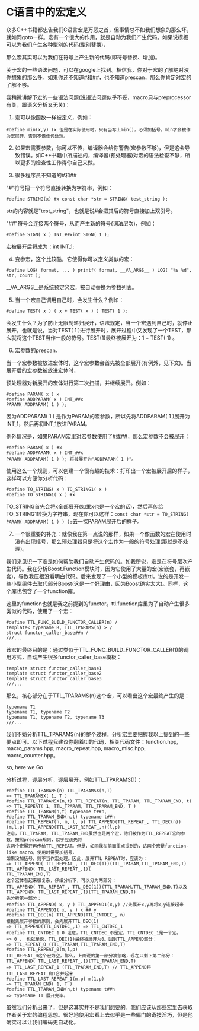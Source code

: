 # C语言中的宏定义

众多C++书籍都忠告我们C语言宏是万恶之首，但事情总不如我们想象的那么坏，就如同goto一样。宏有一个很大的作用，就是自动为我们产生代码。如果说模板可以为我们产生各种型别的代码(型别替换)，

那么宏其实可以为我们在符号上产生新的代码(即符号替换、增加)。

关于宏的一些语法问题，可以在google上找到。相信我，你对于宏的了解绝对没你想象的那么多。如果你还不知道#和##，也不知道prescan，那么你肯定对宏的了解不够。

我稍微讲解下宏的一些语法问题(说语法问题似乎不妥，macro只与preprocessor有关，跟语义分析又无关)：

1. 宏可以像函数一样被定义，例如：
```
#define min(x,y) (x 但是在实际使用时，只有当写上min()，必须加括号，min才会被作为宏展开，否则不做任何处理。
```

2. 如果宏需要参数，你可以不传，编译器会给你警告(宏参数不够)，但是这会导致错误。如C++书籍中所描述的，编译器(预处理器)对宏的语法检查不够，所以更多的检查性工作得你自己来做。

3. 很多程序员不知道的#和##

"#"符号把一个符号直接转换为字符串，例如：
```
#define STRING(x) #x const char *str = STRING( test_string ); 
```
str的内容就是"test_string"，也就是说#会把其后的符号直接加上双引号。

"##"符号会连接两个符号，从而产生新的符号(词法层次)，例如：
```
#define SIGN( x ) INT_##xint SIGN( 1 ); 
```
宏被展开后将成为：int INT_1;

4. 变参宏，这个比较酷，它使得你可以定义类似的宏：
```
#define LOG( format, ... ) printf( format, __VA_ARGS__ ) LOG( "%s %d", str, count );
```
__VA_ARGS__是系统预定义宏，被自动替换为参数列表。

5. 当一个宏自己调用自己时，会发生什么？例如：
```
#define TEST( x ) ( x + TEST( x ) ) TEST( 1 );
```
会发生什么？为了防止无限制递归展开，语法规定，当一个宏遇到自己时，就停止展开，也就是说，当对TEST( 1 )进行展开时，展开过程中又发现了一个TEST，那么就将这个TEST当作一般的符号。TEST(1)最终被展开为：1 + TEST( 1) 。

6. 宏参数的prescan，

当一个宏参数被放进宏体时，这个宏参数会首先被全部展开(有例外，见下文)。当展开后的宏参数被放进宏体时，

预处理器对新展开的宏体进行第二次扫描，并继续展开。例如：
```
#define PARAM( x ) x
#define ADDPARAM( x ) INT_##x
PARAM( ADDPARAM( 1 ) );
```
因为ADDPARAM( 1 ) 是作为PARAM的宏参数，所以先将ADDPARAM( 1 )展开为INT_1，然后再将INT_1放进PARAM。

例外情况是，如果PARAM宏里对宏参数使用了#或##，那么宏参数不会被展开：
```
#define PARAM( x ) #x
#define ADDPARAM( x ) INT_##x
PARAM( ADDPARAM( 1 ) ); 将被展开为"ADDPARAM( 1 )"。
```

使用这么一个规则，可以创建一个很有趣的技术：打印出一个宏被展开后的样子，这样可以方便你分析代码：
```
#define TO_STRING( x ) TO_STRING1( x )
#define TO_STRING1( x ) #x
```

TO_STRING首先会将x全部展开(如果x也是一个宏的话)，然后再传给TO_STRING1转换为字符串，现在你可以这样：```const char *str = TO_STRING( PARAM( ADDPARAM( 1 ) ) );```去一探PARAM展开后的样子。

7. 一个很重要的补充：就像我在第一点说的那样，如果一个像函数的宏在使用时没有出现括号，那么预处理器只是将这个宏作为一般的符号处理(那就是不处理)。


我们来见识一下宏是如何帮助我们自动产生代码的。如我所说，宏是在符号层次产生代码。我在分析Boost.Function模块时，因为它使用了大量的宏(宏嵌套，再嵌套)，导致我压根没看明白代码。后来发现了一个小型的模板库ttl，说的是开发一些小型组件去取代部分Boost(这是一个好理由，因为Boost确实太大)。同样，这个库也包含了一个function库。

这里的function也就是我之前提到的functor。ttl.function库里为了自动产生很多类似的代码，使用了一个宏：

```
#define TTL_FUNC_BUILD_FUNCTOR_CALLER(n) /
template< typename R, TTL_TPARAMS(n) > /
struct functor_caller_base##n /
///...
```

该宏的最终目的是：通过类似于TTL_FUNC_BUILD_FUNCTOR_CALLER(1)的调用方式，自动产生很多functor_caller_base模板：
```
template struct functor_caller_base1
template struct functor_caller_base2
template struct functor_caller_base3
///...
```

那么，核心部分在于TTL_TPARAMS(n)这个宏，可以看出这个宏最终产生的是：
```
typename T1
typename T1, typename T2
typename T1, typename T2, typename T3
///...
```
我们不妨分析TTL_TPARAMS(n)的整个过程。分析宏主要把握我以上提到的一些要点即可。以下过程我建议你翻着ttl的代码，相关代码文件：function.hpp, macro_params.hpp, macro_repeat.hpp, macro_misc.hpp, macro_counter.hpp。

so, here we Go

分析过程，逐层分析，逐层展开，例如TTL_TPARAMS(1)：

```
#define TTL_TPARAMS(n) TTL_TPARAMSX(n,T) 
=> TTL_TPARAMSX( 1, T )
#define TTL_TPARAMSX(n,t) TTL_REPEAT(n, TTL_TPARAM, TTL_TPARAM_END, t)
=> TTL_REPEAT( 1, TTL_TPARAM, TTL_TPARAM_END, T )
#define TTL_TPARAM(n,t) typename t##n,
#define TTL_TPARAM_END(n,t) typename t##n
#define TTL_REPEAT(n, m, l, p) TTL_APPEND(TTL_REPEAT_, TTL_DEC(n))(m,l,p) TTL_APPEND(TTL_LAST_REPEAT_,n)(l,p)
注意，TTL_TPARAM, TTL_TPARAM_END虽然也是两个宏，他们被作为TTL_REPEAT宏的参数，按照prescan规则，似乎应该先将
这两个宏展开再传给TTL_REPEAT。但是，如同我在前面重点提到的，这两个宏是function-like macro，使用时需要加括号，
如果没加括号，则不当作宏处理。因此，展开TTL_REPEAT时，应该为：
=> TTL_APPEND( TTL_REPEAT_, TTL_DEC(1))(TTL_TPARAM,TTL_TPARAM_END,T) TTL_APPEND( TTL_LAST_REPEAT_,1)(
TTL_TPARAM_END,T)
这个宏体看起来很复杂，仔细分析下，可以分为两部分：
TTL_APPEND( TTL_REPEAT_, TTL_DEC(1))(TTL_TPARAM,TTL_TPARAM_END,T)以及
TTL_APPEND( TTL_LAST_REPEAT_,1)(TTL_TPARAM_END,T)
先分析第一部分：
#define TTL_APPEND( x, y ) TTL_APPEND1(x,y) //先展开x,y再将x,y连接起来
#define TTL_APPEND1( x, y ) x ## y
#define TTL_DEC(n) TTL_APPEND(TTL_CNTDEC_, n)
根据先展开参数的原则，会先展开TTL_DEC(1)
=> TTL_APPEND(TTL_CNTDEC_,1) => TTL_CNTDEC_1
#define TTL_CNTDEC_1 0 注意，TTL_CNTDEC_不是宏，TTL_CNTDEC_1是一个宏。
=> 0 ， 也就是说，TTL_DEC(1)最终被展开为0。回到TTL_APPEND部分：
=> TTL_REPEAT_0 (TTL_TPARAM,TTL_TPARAM_END,T)
#define TTL_REPEAT_0(m,l,p)
TTL_REPEAT_0这个宏为空，那么，上面说的第一部分被忽略，现在只剩下第二部分：
TTL_APPEND( TTL_LAST_REPEAT_,1)(TTL_TPARAM_END,T)
=> TTL_LAST_REPEAT_1 (TTL_TPARAM_END,T) // TTL_APPEND将TTL_LAST_REPEAT_和1合并起来
#define TTL_LAST_REPEAT_1(m,p) m(1,p)
=> TTL_TPARAM_END( 1, T )
#define TTL_TPARAM_END(n,t) typename t##n
=> typename T1 展开完毕。
```

虽然我们分析出来了，但是这其实并不是我们想要的。我们应该从那些宏里去获取作者关于宏的编程思想。很好地使用宏看上去似乎是一些偏门的奇技淫巧，但是他确实可以让我们编码更自动化。
